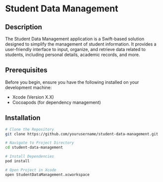 # Student Data Management

## Description

The Student Data Management application is a Swift-based solution designed to simplify the management of student information. It provides a user-friendly interface to input, organize, and retrieve data related to students, including personal details, academic records, and more.

## Prerequisites

Before you begin, ensure you have the following installed on your development machine:

- Xcode (Version X.X)
- Cocoapods (for dependency management)

## Installation

```bash
# Clone the Repository
git clone https://github.com/yourusername/student-data-management.git

# Navigate to Project Directory
cd student-data-management

# Install Dependencies
pod install

# Open Project in Xcode
open StudentDataManagement.xcworkspace

